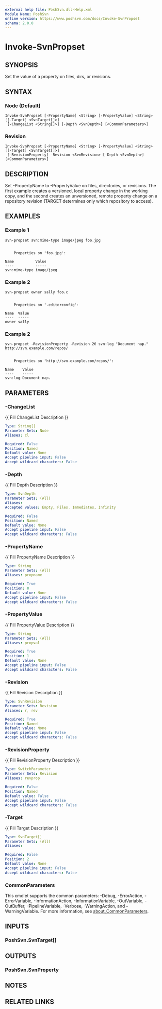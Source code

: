 ```yaml
---
external help file: PoshSvn.dll-Help.xml
Module Name: PoshSvn
online version: https://www.poshsvn.com/docs/Invoke-SvnPropset
schema: 2.0.0
---
```


# Invoke-SvnPropset

## SYNOPSIS
Set the value of a property on files, dirs, or revisions.

## SYNTAX

### Node (Default)
```
Invoke-SvnPropset [-PropertyName] <String> [-PropertyValue] <String> [[-Target] <SvnTarget[]>]
 [-ChangeList <String[]>] [-Depth <SvnDepth>] [<CommonParameters>]
```

### Revision
```
Invoke-SvnPropset [-PropertyName] <String> [-PropertyValue] <String> [[-Target] <SvnTarget[]>]
 [-RevisionProperty] -Revision <SvnRevision> [-Depth <SvnDepth>] [<CommonParameters>]
```

## DESCRIPTION
Set -PropertyName to -PropertyValue on files, directories, or revisions.
The first example creates a versioned, local property change in the working copy, and the second creates an unversioned, remote property change on a repository revision (TARGET determines only which repository to access).

## EXAMPLES

### Example 1
```
svn-propset svn:mime-type image/jpeg foo.jpg


    Properties on 'foo.jpg':

Name          Value
----          -----
svn:mime-type image/jpeg
```

### Example 2
```
svn-propset owner sally foo.c


    Properties on '.editorconfig':

Name  Value
----  -----
owner sally
```

### Example 2
```
svn-propset -RevisionProperty -Revision 26 svn:log "Document nap." http://svn.example.com/repos/


    Properties on 'http://svn.example.com/repos/':
    
Name    Value
----    -----
svn:log Document nap.
```

## PARAMETERS

### -ChangeList
{{ Fill ChangeList Description }}

```yaml
Type: String[]
Parameter Sets: Node
Aliases: cl

Required: False
Position: Named
Default value: None
Accept pipeline input: False
Accept wildcard characters: False
```

### -Depth
{{ Fill Depth Description }}

```yaml
Type: SvnDepth
Parameter Sets: (All)
Aliases:
Accepted values: Empty, Files, Immediates, Infinity

Required: False
Position: Named
Default value: None
Accept pipeline input: False
Accept wildcard characters: False
```

### -PropertyName
{{ Fill PropertyName Description }}

```yaml
Type: String
Parameter Sets: (All)
Aliases: propname

Required: True
Position: 0
Default value: None
Accept pipeline input: False
Accept wildcard characters: False
```

### -PropertyValue
{{ Fill PropertyValue Description }}

```yaml
Type: String
Parameter Sets: (All)
Aliases: propval

Required: True
Position: 1
Default value: None
Accept pipeline input: False
Accept wildcard characters: False
```

### -Revision
{{ Fill Revision Description }}

```yaml
Type: SvnRevision
Parameter Sets: Revision
Aliases: r, rev

Required: True
Position: Named
Default value: None
Accept pipeline input: False
Accept wildcard characters: False
```

### -RevisionProperty
{{ Fill RevisionProperty Description }}

```yaml
Type: SwitchParameter
Parameter Sets: Revision
Aliases: revprop

Required: False
Position: Named
Default value: False
Accept pipeline input: False
Accept wildcard characters: False
```

### -Target
{{ Fill Target Description }}

```yaml
Type: SvnTarget[]
Parameter Sets: (All)
Aliases:

Required: False
Position: 2
Default value: None
Accept pipeline input: False
Accept wildcard characters: False
```

### CommonParameters
This cmdlet supports the common parameters: -Debug, -ErrorAction, -ErrorVariable, -InformationAction, -InformationVariable, -OutVariable, -OutBuffer, -PipelineVariable, -Verbose, -WarningAction, and -WarningVariable. For more information, see [about_CommonParameters](http://go.microsoft.com/fwlink/?LinkID=113216).

## INPUTS

### PoshSvn.SvnTarget[]
## OUTPUTS

### PoshSvn.SvnProperty
## NOTES

## RELATED LINKS
